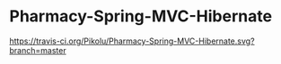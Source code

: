 # Pharmacy-Spring-MVC-Hibernate

https://travis-ci.org/Pikolu/Pharmacy-Spring-MVC-Hibernate.svg?branch=master
